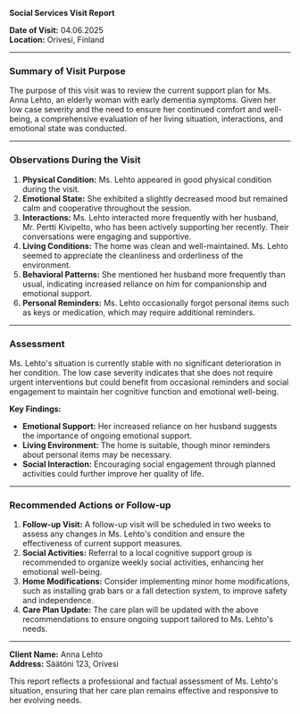

**Social Services Visit Report**

**Date of Visit:** 04.06.2025  
**Location:** Orivesi, Finland  

---

### **Summary of Visit Purpose**

The purpose of this visit was to review the current support plan for Ms. Anna Lehto, an elderly woman with early dementia symptoms. Given her low case severity and the need to ensure her continued comfort and well-being, a comprehensive evaluation of her living situation, interactions, and emotional state was conducted.

---

### **Observations During the Visit**

1. **Physical Condition:** Ms. Lehto appeared in good physical condition during the visit.
2. **Emotional State:** She exhibited a slightly decreased mood but remained calm and cooperative throughout the session.
3. **Interactions:** Ms. Lehto interacted more frequently with her husband, Mr. Pertti Kivipelto, who has been actively supporting her recently. Their conversations were engaging and supportive.
4. **Living Conditions:** The home was clean and well-maintained. Ms. Lehto seemed to appreciate the cleanliness and orderliness of the environment.
5. **Behavioral Patterns:** She mentioned her husband more frequently than usual, indicating increased reliance on him for companionship and emotional support.
6. **Personal Reminders:** Ms. Lehto occasionally forgot personal items such as keys or medication, which may require additional reminders.

---

### **Assessment**

Ms. Lehto's situation is currently stable with no significant deterioration in her condition. The low case severity indicates that she does not require urgent interventions but could benefit from occasional reminders and social engagement to maintain her cognitive function and emotional well-being.

**Key Findings:**
- **Emotional Support:** Her increased reliance on her husband suggests the importance of ongoing emotional support.
- **Living Environment:** The home is suitable, though minor reminders about personal items may be necessary.
- **Social Interaction:** Encouraging social engagement through planned activities could further improve her quality of life.

---

### **Recommended Actions or Follow-up**

1. **Follow-up Visit:** A follow-up visit will be scheduled in two weeks to assess any changes in Ms. Lehto's condition and ensure the effectiveness of current support measures.
2. **Social Activities:** Referral to a local cognitive support group is recommended to organize weekly social activities, enhancing her emotional well-being.
3. **Home Modifications:** Consider implementing minor home modifications, such as installing grab bars or a fall detection system, to improve safety and independence.
4. **Care Plan Update:** The care plan will be updated with the above recommendations to ensure ongoing support tailored to Ms. Lehto's needs.

---

**Client Name:** Anna Lehto  
**Address:** Säätöni 123, Orivesi  

This report reflects a professional and factual assessment of Ms. Lehto's situation, ensuring that her care plan remains effective and responsive to her evolving needs.